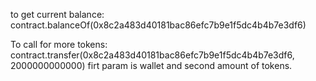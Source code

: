 to get current balance:
contract.balanceOf(0x8c2a483d40181bac86efc7b9e1f5dc4b4b7e3df6)

To call for more tokens:
contract.transfer(0x8c2a483d40181bac86efc7b9e1f5dc4b4b7e3df6, 2000000000000)
firt param is wallet and second amount of tokens.